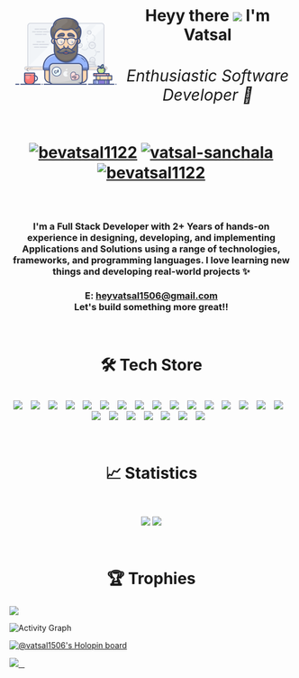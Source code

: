 <div align="center">
<img align="left" src="https://github.com/bevatsal1122/bevatsal1122/blob/main/geek.gif" style="width: 200px;" />
  
<h1 align="center">
  <strong>
    Heyy there <img src="https://github.com/abdoachhoubi/abdoachhoubi/blob/main/gifs/Hi.gif" width="30" /> I'm Vatsal
    <br/>
    <h6 align="center">Enthusiastic Software Developer 💯</h6>
    <p>
      <a href="https://linkedin.com/in/bevatsal1122" target="blank"><img align="center" src="https://raw.githubusercontent.com/rahuldkjain/github-profile-readme-generator/master/src/images/icons/Social/linked-in-alt.svg" alt="bevatsal1122" height="33" width="43" /></a>
      <a href="https://stackoverflow.com/users/16840241/vatsal-sanchala" target="blank"><img align="center" src="https://raw.githubusercontent.com/rahuldkjain/github-profile-readme-generator/master/src/images/icons/Social/stack-overflow.svg" alt="vatsal-sanchala" height="33" width="43" /></a>
      <a href="https://twitter.com/bevatsal1122" target="blank"><img align="center" src="https://raw.githubusercontent.com/rahuldkjain/github-profile-readme-generator/master/src/images/icons/Social/twitter.svg" alt="bevatsal1122" height="33" width="43" /></a>
    </p>
  </strong>
</h1>
<br />


<h3>
  I'm a Full Stack Developer with 2+ Years of hands-on experience in designing, developing, and implementing Applications and Solutions using a range of technologies, frameworks, and programming languages.
  I love learning new things and developing real-world projects ✨
</h3>

### E: heyvatsal1506@gmail.com <br /> Let's build something more great!!



</div>
<br />

<p>
<h1 align="center"><strong>🛠 Tech Store</strong></h1>
<br>
<div align="center">
  <img src="https://img.shields.io/badge/Express-38352A?style=for-the-badge&logo=express&logoColor=4FC08D" /> &ensp;
  <img src="https://img.shields.io/badge/PostgreSQL-316192?style=for-the-badge&logo=postgresql&logoColor=white" /> &ensp;
  <img src="https://img.shields.io/badge/Node.js-35495E?style=for-the-badge&logo=nodedotjs&logoColor=4FC08D" /> &ensp;
  <img src="https://img.shields.io/badge/React-563D7C?style=for-the-badge&logo=react&logoColor=61DAFB&labelColor=20232A" /> &ensp;
  <img src="https://img.shields.io/badge/Next.js-black?style=for-the-badge&logo=next.js&logoColor=white&labelColor=282828" /> &ensp;
  <img src="https://img.shields.io/badge/PHP-777BB4?style=for-the-badge&logo=php&logoColor=white" /> &ensp;
  <img src="https://img.shields.io/badge/Django-092E20?style=for-the-badge&logo=django&logoColor=white" /> &ensp;
  <img src="https://img.shields.io/badge/Amazon_AWS-232F3E?style=for-the-badge&logo=amazon-aws&logoColor=white" /> &ensp;
  <img src="https://img.shields.io/badge/json%20web%20tokens-323330?style=for-the-badge&logo=json-web-tokens&logoColor=pink" /> &ensp;
  <img src="https://img.shields.io/badge/MongoDB-4EA94B?style=for-the-badge&logo=mongodb&logoColor=white" /> &ensp;
  <img src="https://img.shields.io/badge/Meteor-5B665B?style=for-the-badge&logo=meteor&logoColor=green" /> &ensp;
  <img src="https://img.shields.io/badge/-C++-38352A?style=for-the-badge&logo=cplusplus&logoColor=98b982&labelColor=282828" /> &ensp;
  <img src="https://img.shields.io/badge/-Java-35495E?style=for-the-badge&logo=openjdk&logoColor=4FC08D" /> &ensp;
  <img src="https://img.shields.io/badge/SAS-2C2D72?style=for-the-badge&logo=SAS&logoColor=white" /> &ensp;
  <img src="https://img.shields.io/badge/-Python-d1a01f?style=for-the-badge&logo=python&logoColor=98b982&labelColor=282828" /> &ensp;
  <img src="https://img.shields.io/badge/-C-0769AD?style=for-the-badge&logo=c&logoColor=black" /> &ensp;
  <img src="https://img.shields.io/badge/-Javascript-d1a01f?style=for-the-badge&logo=javascript&logoColor=d1a01f&labelColor=282828" /> &ensp;
  <img src="https://img.shields.io/badge/Bootstrap-563D7C?style=for-the-badge&logo=bootstrap&logoColor=black&labelColor=563D7C" /> &ensp;
  <img src="https://img.shields.io/badge/Firebase-c58545?style=for-the-badge&logo=firebase&logoColor=F1E715&labelColor=282828" /> &ensp;
  <img src="https://img.shields.io/badge/Postman-FF6C37?style=for-the-badge&logo=postman&logoColor=white" /> &ensp;
  <img src="https://img.shields.io/badge/jQuery-0769AD?style=for-the-badge&logo=jquery&logoColor=white" /> &ensp;
  <img src="https://img.shields.io/badge/-HTML5-c58545?style=for-the-badge&logo=html5&logoColor=c58545&labelColor=282828" /> &ensp;
  <img src="https://img.shields.io/badge/-CSS3-0769AD?style=for-the-badge&logo=css3&logoColor=0769AD&labelColor=282828" /> &ensp;
  	

</div>
</p>

<br />
<h1 align="center"><strong>📈 Statistics</strong></h1>
<br/>
<p align="center">
  <img width="46.5%" src="https://github-readme-stats.vercel.app/api?username=bevatsal1122&show_icons=true&theme=gruvbox&hide_border=true" />
  <img width="49.2%" src="https://github-readme-streak-stats.herokuapp.com/?user=bevatsal1122&theme=gruvbox&hide_border=true" />
  </a>
</p>
<br />

<h1 align="center"><strong>🏆 Trophies</strong></h1>
<img align="center" src="https://github-profile-trophy.vercel.app/?username=bevatsal1122&theme=gruvbox" />

<br />

![Activity Graph](https://github-readme-activity-graph.vercel.app/graph?username=bevatsal1122&custom_title=bevatsal1122's%20Contribution&bg_color=282828&color=BABABA&line=d1a01f&point=c58545&area=true&hide_border=true)

[![@vatsal1506's Holopin board](https://holopin.io/api/user/board?user=vatsal1506)](https://holopin.io/@vatsal1506)

<a href="https://www.buymeacoffee.com/bevatsal1122" target="blank">
  <img src="https://img.shields.io/badge/Buy_Me_A_Coffee-FFDD00?style=for-the-badge&logo=buy-me-a-coffee&logoColor=black" /> &ensp;
</a>
